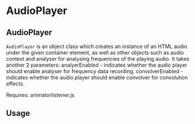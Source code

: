 # AudioPlayer

## AudioPlayer
```AudioPlayer``` is an object class which creates an instance of an HTML audio under the given container element, as well as other objects such as audio context and analyser for analysing frequencies of the playing audio.
It takes another 2 parameters:
	analyerEnabled - indicates whether the audio player should enable analyser for frequency data recording.
	convolverEnabled - indicates whether the audio player should enable convolver for convolution effects. 

Requires: animatorlistener.js

## Usage
```javascript
```
